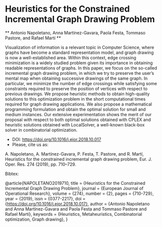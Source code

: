 # Heuristics for the Constrained Incremental Graph Drawing Problem

** Antonio Napoletano, Anna Martínez-Gavara, Paola Festa, Tommaso Pastore, and Rafael Martí **

Visualization of information is a relevant topic in Computer Science, where graphs have
become a standard representation model, and graph drawing is now a well-established
area. Within this context, edge crossing minimization is a widely studied problem given
its importance in obtaining readable representations of graphs. In this paper, we focus on
the so-called incremental graph drawing problem, in which we try to preserve the user’s
mental map when obtaining successive drawings of the same graph. In particular, we minimize the number of edge crossings while satisfying some constraints required to preserve
the position of vertices with respect to previous drawings. We propose heuristic methods
to obtain high-quality solutions to this optimization problem in the short computational
times required for graph drawing applications. We also propose a mathematical programming formulation and obtain the optimal solution for small and medium instances. Our
extensive experimentation shows the merit of our proposal with respect to both optimal solutions obtained with CPLEX and heuristic solutions obtained with LocalSolver, a
well-known black-box solver in combinatorial optimization.

- DOI: https://doi.org/10.1016/j.ejor.2018.10.017
- Please, cite us as:

A. Napoletano, A. Martínez-Gavara, P. Festa, T. Pastore, and R. Martí, Heuristics for the constrained incremental graph drawing problem, Eur. J. Oper. Res. 274 (2019), pp. 710–729. 

Bibtex:

@article{NAPOLETANO2019710,
title = {Heuristics for the Constrained Incremental Graph Drawing Problem},
journal = {European Journal of Operational Research},
volume = {274},
number = {2},
pages = {710-729},
year = {2019},
issn = {0377-2217},
doi = {https://doi.org/10.1016/j.ejor.2018.10.017},
author = {Antonio Napoletano and Anna Martínez-Gavara and Paola Festa and Tommaso Pastore and Rafael Martí},
keywords = {Heuristics, Metaheuristics, Combinatorial optimization, Graph drawing},
}
